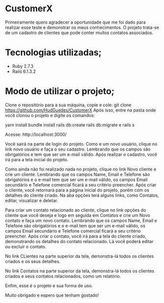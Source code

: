# CustomerX

Primeiramente quero agradecer a oportunidade que me foi dado para realizar esse teste e demonstrar os meus conhecimentos.
O projeto trata-se de um cadastro de clientes que pode conter muitos contatos associados.

# Tecnologias utilizadas;

- Ruby 2.7.3
- Rails 6.1.3.2

# Modo de utilizar o projeto;

Clone o repositório para a sua máquina, copie e cole: git clone https://github.com/HudGuedes/CustomerX
Após isso, entre na pasta onde você clonou o projeto e digite os comandos:

yarn install
bundle install
rails db:create
rails db:migrate
e rails s

Acesse: http://localhost:3000/

Você sairá na parte de login do projeto. Como e um novo usuário, clique no link novo usuário e faça o seu cadastro. Lembrando que os campos são obrigatórios e tem que ser um e-mail válido. Após realizar o cadastro, você irá para a tela inicial do projeto.

Como ainda não foi realizado nada no projeto, clique no link Novo cliente e crie um cliente. Lembrando que os campos Name, Email e Telefone são obrigatórios e o e-mail tem que ser um e-mail válido, os campos Email secundário e Telefone comercial ficará a seu critério preencher. Após criar o cliente, você retornará para a página inicial do projeto, porém com os detalhes do cliente criado. Na aba opções terá alguns links, como Contatos, editar, visualizar e deletar. 

Para criar um contato relacionado ao cliente, clique no link opções do cliente que você deseja e logo em seguida em Contatos e crie um Novo contato e faça um novo contato. Lembrando que os campos Name, Email e Telefone são obrigatórios e o e-mail tem que ser um e-mail válido, os campos Email secundário e Telefone comercial ficará a seu critério preencher. Após criar o contato, você irá para a tela do cliente criado, demonstrando os detalhes do contato relacionado. Lá você poderá editar ou excluir o contato.

No link CLientes na parte superior da tela, demonstra-lá todos os clientes criados e os seus detalhes.

No link Contatos na parte superior da tela, demonstra-lá todos os clientes criados e seus contatos relacionados, como um relatório.

Enfim, esse é o projeto e sua forma de uso.

Muito obrigado e espero que tenham gostado!